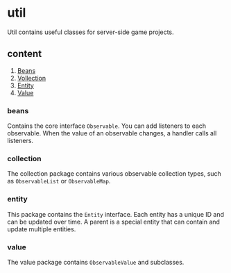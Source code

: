 # util

Util contains useful classes for server-side game projects.

## content
1. [Beans](#beans)
2. [Vollection](#beans)
3. [Entity](#beans)
4. [Value](#beans)

### beans
Contains the core interface `Observable`. You can add listeners to each observable. When the value of an observable changes, a handler calls all listeners.

### collection
The collection package contains various observable collection types, such as `ObservableList` or `ObservableMap`.

### entity
This package contains the `Entity` interface. Each entity has a unique ID and can be updated over time. A parent is a special entity that can contain and update multiple entities.

### value
The value package contains `ObservableValue` and subclasses.